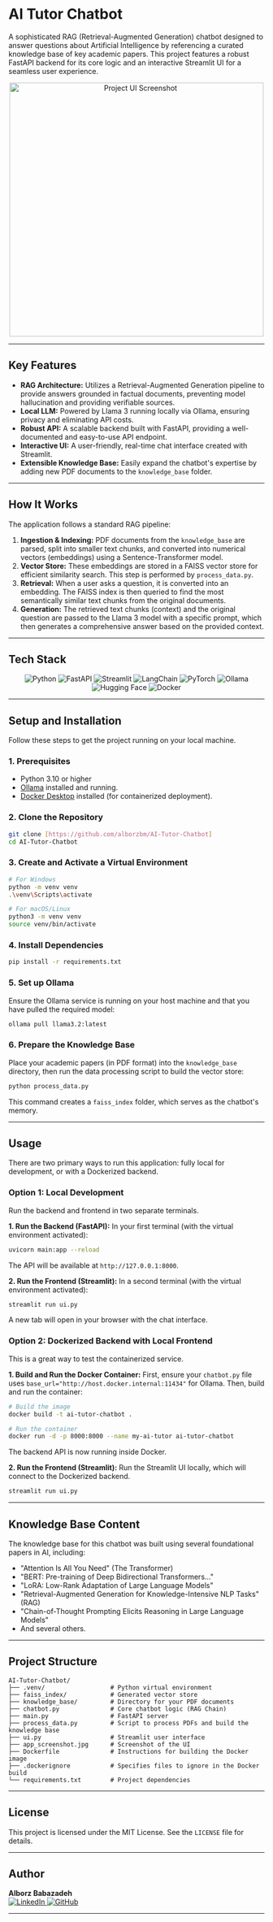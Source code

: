 # AI Tutor Chatbot

A sophisticated RAG (Retrieval-Augmented Generation) chatbot designed to answer questions about Artificial Intelligence by referencing a curated knowledge base of key academic papers. This project features a robust FastAPI backend for its core logic and an interactive Streamlit UI for a seamless user experience.

<div align="center">
  <img src="app_screenshot.jpg" alt="Project UI Screenshot" width="500"/>
</div>

---

## Key Features

-   **RAG Architecture:** Utilizes a Retrieval-Augmented Generation pipeline to provide answers grounded in factual documents, preventing model hallucination and providing verifiable sources.
-   **Local LLM:** Powered by Llama 3 running locally via Ollama, ensuring privacy and eliminating API costs.
-   **Robust API:** A scalable backend built with FastAPI, providing a well-documented and easy-to-use API endpoint.
-   **Interactive UI:** A user-friendly, real-time chat interface created with Streamlit.
-   **Extensible Knowledge Base:** Easily expand the chatbot's expertise by adding new PDF documents to the `knowledge_base` folder.

---

## How It Works

The application follows a standard RAG pipeline:

1.  **Ingestion & Indexing:** PDF documents from the `knowledge_base` are parsed, split into smaller text chunks, and converted into numerical vectors (embeddings) using a Sentence-Transformer model.
2.  **Vector Store:** These embeddings are stored in a FAISS vector store for efficient similarity search. This step is performed by `process_data.py`.
3.  **Retrieval:** When a user asks a question, it is converted into an embedding. The FAISS index is then queried to find the most semantically similar text chunks from the original documents.
4.  **Generation:** The retrieved text chunks (context) and the original question are passed to the Llama 3 model with a specific prompt, which then generates a comprehensive answer based on the provided context.

---

## Tech Stack

<div align="center">
  <img src="https://img.shields.io/badge/Python-3776AB?style=for-the-badge&logo=python&logoColor=white" alt="Python"/>
  <img src="https://img.shields.io/badge/FastAPI-009688?style=for-the-badge&logo=fastapi&logoColor=white" alt="FastAPI"/>
  <img src="https://img.shields.io/badge/Streamlit-FF4B4B?style=for-the-badge&logo=streamlit&logoColor=white" alt="Streamlit"/>
  <img src="https://img.shields.io/badge/LangChain-4A90E2?style=for-the-badge" alt="LangChain"/>
  <img src="https://img.shields.io/badge/PyTorch-EE4C2C?style=for-the-badge&logo=pytorch&logoColor=white" alt="PyTorch"/>
  <img src="https://img.shields.io/badge/Ollama-222222?style=for-the-badge&logo=ollama&logoColor=white" alt="Ollama"/>
  <img src="https://img.shields.io/badge/Hugging_Face-FFD21E?style=for-the-badge&logo=huggingface&logoColor=black" alt="Hugging Face"/>
  <img src="https://img.shields.io/badge/Docker-2496ED?style=for-the-badge&logo=docker&logoColor=white" alt="Docker"/>
</div>

---

## Setup and Installation

Follow these steps to get the project running on your local machine.

### 1. Prerequisites

-   Python 3.10 or higher
-   [Ollama](https://ollama.com/) installed and running.
-   [Docker Desktop](https://www.docker.com/products/docker-desktop/) installed (for containerized deployment).

### 2. Clone the Repository

```bash
git clone [https://github.com/alborzbm/AI-Tutor-Chatbot]
cd AI-Tutor-Chatbot
```

### 3. Create and Activate a Virtual Environment

```bash
# For Windows
python -m venv venv
.\venv\Scripts\activate

# For macOS/Linux
python3 -m venv venv
source venv/bin/activate
```

### 4. Install Dependencies

```bash
pip install -r requirements.txt
```

### 5. Set up Ollama

Ensure the Ollama service is running on your host machine and that you have pulled the required model:

```bash
ollama pull llama3.2:latest
```

### 6. Prepare the Knowledge Base

Place your academic papers (in PDF format) into the `knowledge_base` directory, then run the data processing script to build the vector store:

```bash
python process_data.py
```
This command creates a `faiss_index` folder, which serves as the chatbot's memory.

---

## Usage

There are two primary ways to run this application: fully local for development, or with a Dockerized backend.

### Option 1: Local Development

Run the backend and frontend in two separate terminals.

**1. Run the Backend (FastAPI):**
In your first terminal (with the virtual environment activated):

```bash
uvicorn main:app --reload
```
The API will be available at `http://127.0.0.1:8000`.

**2. Run the Frontend (Streamlit):**
In a second terminal (with the virtual environment activated):

```bash
streamlit run ui.py
```
A new tab will open in your browser with the chat interface.

### Option 2: Dockerized Backend with Local Frontend

This is a great way to test the containerized service.

**1. Build and Run the Docker Container:**
First, ensure your `chatbot.py` file uses `base_url="http://host.docker.internal:11434"` for Ollama. Then, build and run the container:

```bash
# Build the image
docker build -t ai-tutor-chatbot .

# Run the container
docker run -d -p 8000:8000 --name my-ai-tutor ai-tutor-chatbot
```
The backend API is now running inside Docker.

**2. Run the Frontend (Streamlit):**
Run the Streamlit UI locally, which will connect to the Dockerized backend.

```bash
streamlit run ui.py
```

---

## Knowledge Base Content

The knowledge base for this chatbot was built using several foundational papers in AI, including:

-   "Attention Is All You Need" (The Transformer)
-   "BERT: Pre-training of Deep Bidirectional Transformers..."
-   "LoRA: Low-Rank Adaptation of Large Language Models"
-   "Retrieval-Augmented Generation for Knowledge-Intensive NLP Tasks" (RAG)
-   "Chain-of-Thought Prompting Elicits Reasoning in Large Language Models"
-   And several others.

---

## Project Structure

```
AI-Tutor-Chatbot/
├── .venv/                  # Python virtual environment
├── faiss_index/            # Generated vector store
├── knowledge_base/         # Directory for your PDF documents
├── chatbot.py              # Core chatbot logic (RAG Chain)
├── main.py                 # FastAPI server
├── process_data.py         # Script to process PDFs and build the knowledge base
├── ui.py                   # Streamlit user interface
├── app_screenshot.jpg      # Screenshot of the UI
├── Dockerfile              # Instructions for building the Docker image
├── .dockerignore           # Specifies files to ignore in the Docker build
└── requirements.txt        # Project dependencies
```

---

## License

This project is licensed under the MIT License. See the `LICENSE` file for details.

---

## Author

**Alborz Babazadeh**
<br/>
<a href="https://www.linkedin.com/in/alborzbabazadeh/">
  <img src="https://img.shields.io/badge/LinkedIn-0077B5?style=flat&logo=linkedin&logoColor=white" alt="LinkedIn"/>
</a>
<a href="https://github.com/alborzbm">
  <img src="https://img.shields.io/badge/GitHub-181717?style=flat&logo=github&logoColor=white" alt="GitHub"/>
</a>

---
